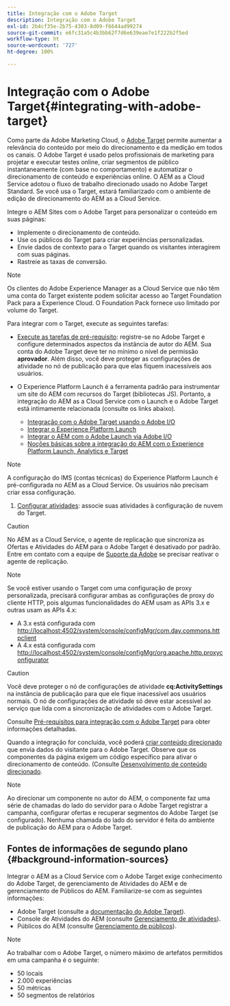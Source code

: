 ```yaml
---
title: Integração com o Adobe Target
description: Integração com o Adobe Target
exl-id: 2b4cf35e-2b75-4303-8d09-f6644ad99274
source-git-commit: e6fc31a5c4b3bb62f7d6e639eae7e1f222b2f5ed
workflow-type: ht
source-wordcount: '727'
ht-degree: 100%

---
```


# Integração com o Adobe Target{#integrating-with-adobe-target}

Como parte da Adobe Marketing Cloud, o [Adobe Target](https://www.adobe.com/br/solutions/testing-targeting/testandtarget.html) permite aumentar a relevância do conteúdo por meio do direcionamento e da medição em todos os canais. O Adobe Target é usado pelos profissionais de marketing para projetar e executar testes online, criar segmentos de público instantaneamente (com base no comportamento) e automatizar o direcionamento de conteúdo e experiências online. O AEM as a Cloud Service adotou o fluxo de trabalho direcionado usado no Adobe Target Standard. Se você usa o Target, estará familiarizado com o ambiente de edição de direcionamento do AEM as a Cloud Service.

Integre o AEM Sites com o Adobe Target para personalizar o conteúdo em suas páginas:

* Implemente o direcionamento de conteúdo.
* Use os públicos do Target para criar experiências personalizadas.
* Envie dados de contexto para o Target quando os visitantes interagirem com suas páginas.
* Rastreie as taxas de conversão.

>[!NOTE]
>
>Os clientes do Adobe Experience Manager as a Cloud Service que não têm uma conta do Target existente podem solicitar acesso ao Target Foundation Pack para a Experience Cloud.  O Foundation Pack fornece uso limitado por volume do Target.


Para integrar com o Target, execute as seguintes tarefas:

* [Execute as tarefas de pré-requisito](https://experienceleague.adobe.com/docs/experience-manager-65/administering/integration/target-requirements.html?lang=pt-BR): registre-se no Adobe Target e configure determinados aspectos da instância de autor do AEM. Sua conta do Adobe Target deve ter no mínimo o nível de permissão **aprovador**. Além disso, você deve proteger as configurações de atividade no nó de publicação para que elas fiquem inacessíveis aos usuários.

* O Experience Platform Launch é a ferramenta padrão para instrumentar um site do AEM com recursos do Target (bibliotecas JS). Portanto, a integração do AEM as a Cloud Service com o Launch e o Adobe Target está intimamente relacionada (consulte os links abaixo).

   * [Integração com o Adobe Target usando o Adobe I/O](https://experienceleague.adobe.com/docs/experience-manager-65/administering/integration/integration-target-ims-adobe-io.html?lang=pt-BR)
   * [Integrar o Experience Platform Launch](https://experienceleague.adobe.com/docs/experience-manager-learn/sites/integrations/experience-platform-launch/overview.html?lang=pt-BR)
   * [Integrar o AEM com o Adobe Launch via Adobe I/O](https://docs.adobe.com/content/help/pt-br/experience-manager-learn/sites/integrations/experience-platform-launch/overview.html)
   * [Noções básicas sobre a integração do AEM com o Experience Platform Launch, Analytics e Target](https://experienceleague.adobe.com/docs/experience-manager-learn/sites/integrations/experience-platform-launch/overview.html?lang=pt-BR)

>[!NOTE]
>
>A configuração do IMS (contas técnicas) do Experience Platform Launch é pré-configurada no AEM as a Cloud Service. Os usuários não precisam criar essa configuração.

1. [Configurar atividades](https://experienceleague.adobe.com/docs/experience-manager-65/authoring/personalization/activitylib.html?lang=pt-BR): associe suas atividades à configuração de nuvem do Target.

>[!CAUTION]
>
>No AEM as a Cloud Service, o agente de replicação que sincroniza as Ofertas e Atividades do AEM para o Adobe Target é desativado por padrão. Entre em contato com a equipe de [Suporte da Adobe](https://experienceleague.adobe.com/?support-solution=General&amp;lang=pt-BR#support) se precisar reativar o agente de replicação.

>[!NOTE]
>
>Se você estiver usando o Target com uma configuração de proxy personalizada, precisará configurar ambas as configurações de proxy do cliente HTTP, pois algumas funcionalidades do AEM usam as APIs 3.x e outras usam as APIs 4.x:
>
>* A 3.x está configurada com [http://localhost:4502/system/console/configMgr/com.day.commons.httpclient](http://localhost:4502/system/console/configMgr/com.day.commons.httpclient)
>* A 4.x está configurada com [http://localhost:4502/system/console/configMgr/org.apache.http.proxyconfigurator](http://localhost:4502/system/console/configMgr/org.apache.http.proxyconfigurator)
>


>[!CAUTION]
>
>Você deve proteger o nó de configurações de atividade **cq:ActivitySettings** na instância de publicação para que ele fique inacessível aos usuários normais. O nó de configurações de atividade só deve estar acessível ao serviço que lida com a sincronização de atividades com o Adobe Target.
>
>Consulte [Pré-requisitos para integração com o Adobe Target](https://experienceleague.adobe.com/docs/experience-manager-65/administering/integration/target-requirements.html?lang=pt-BR#securing-the-activity-settings-node) para obter informações detalhadas.

Quando a integração for concluída, você poderá [criar conteúdo direcionado](https://experienceleague.adobe.com/docs/experience-manager-65/authoring/personalization/content-targeting-touch.html?lang=pt-BR) que envia dados do visitante para o Adobe Target. Observe que os componentes da página exigem um código específico para ativar o direcionamento de conteúdo. (Consulte [Desenvolvimento de conteúdo direcionado](https://experienceleague.adobe.com/docs/experience-manager-65/developing/personlization/target.html?lang=pt-BR).

>[!NOTE]
>
>Ao direcionar um componente no autor do AEM, o componente faz uma série de chamadas do lado do servidor para o Adobe Target registrar a campanha, configurar ofertas e recuperar segmentos do Adobe Target (se configurado). Nenhuma chamada do lado do servidor é feita do ambiente de publicação do AEM para o Adobe Target.

## Fontes de informações de segundo plano {#background-information-sources}

Integrar o AEM as a Cloud Service com o Adobe Target exige conhecimento do Adobe Target, de gerenciamento de Atividades do AEM e de gerenciamento de Públicos do AEM. Familiarize-se com as seguintes informações:

* Adobe Target (consulte a [documentação do Adobe Target](https://experienceleague.adobe.com/docs/target/using/target-home.html?lang=pt-BR)).
* Console de Atividades do AEM (consulte [Gerenciamento de atividades](https://experienceleague.adobe.com/docs/experience-manager-65/authoring/personalization/activitylib.html?lang=pt-BR)).
* Públicos do AEM (consulte [Gerenciamento de públicos](https://experienceleague.adobe.com/docs/experience-manager-65/authoring/personalization/managing-audiences.html?lang=pt-BR)).

>[!NOTE]
>
>Ao trabalhar com o Adobe Target, o número máximo de artefatos permitidos em uma campanha é o seguinte:
>
>* 50 locais
>* 2.000 experiências
>* 50 métricas
>* 50 segmentos de relatórios

